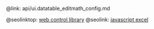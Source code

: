 @link: api/ui.datatable_editmath_config.md

@seolinktop: [web control library](https://webix.com)
@seolink: [javascript excel](https://webix.com/widget/excel_viewer/)